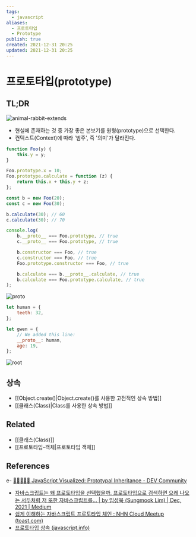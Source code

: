 ```yaml
---
tags:
  - javascript
aliases:
  - 프로토타입
  - Prototype
publish: true
created: 2021-12-31 20:25
updated: 2021-12-31 20:25
---
```


# 프로토타입(prototype)

## TL;DR

![animal-rabbit-extends](https://ko.javascript.info/article/class-inheritance/animal-rabbit-extends.svg)

- 현실에 존재하는 것 중 가장 좋은 본보기를 원형(prototype)으로 선택한다.
- 컨텍스트(Context)에 따라 '범주', 즉 '의미'가 달라진다.

```js
function Foo(y) {
	this.y = y;
}

Foo.prototype.x = 10;
Foo.prototype.calculate = function (z) {
	return this.x + this.y + z;
};

const b = new Foo(20);
const c = new Foo(30);

b.calculate(30); // 60
c.calculate(30); // 70

console.log(
	b.__proto__ === Foo.prototype, // true
	c.__proto__ === Foo.prototype, // true

	b.constructor === Foo, // true
	c.constructor === Foo, // true
	Foo.prototype.constructor === Foo, // true

	b.calculate === b.__proto__.calculate, // true
	b.calculate === Foo.prototype.calculate, // true
);
```

![proto](https://res.cloudinary.com/dg3gyk0gu/image/upload/v1590534071/just-javascript-email-images/jj09/proto.png)

```js
let human = {
	teeth: 32,
};

let gwen = {
	// We added this line:
	__proto__: human,
	age: 19,
};
```

![root](https://res.cloudinary.com/dg3gyk0gu/image/upload/v1590534071/just-javascript-email-images/jj09/root1.png)

## 상속

- [[Object.create()|Object.create()를 사용한 고전적인 상속 방법]]
- [[클래스(Class)|Class를 사용한 상속 방법]]

## Related

- [[클래스(Class)]]
- [[프로토타입-객체|프로토타입 객체]]

## References

e- [🎉👨‍👩‍👧‍👧 JavaScript Visualized: Prototypal Inheritance - DEV Community](https://dev.to/lydiahallie/javascript-visualized-prototypal-inheritance-47co)

- [자바스크립트는 왜 프로토타입을 선택했을까. 프로토타입으로 검색하면 으레 나오는 서두처럼 저 또한 자바스크립트를… | by 임성묵 (Sungmook Lim) | Dec, 2021 | Medium](https://medium.com/@limsungmook/%EC%9E%90%EB%B0%94%EC%8A%A4%ED%81%AC%EB%A6%BD%ED%8A%B8%EB%8A%94-%EC%99%9C-%ED%94%84%EB%A1%9C%ED%86%A0%ED%83%80%EC%9E%85%EC%9D%84-%EC%84%A0%ED%83%9D%ED%96%88%EC%9D%84%EA%B9%8C-997f985adb42)
- [쉽게 이해하는 자바스크립트 프로토타입 체인 : NHN Cloud Meetup (toast.com)](https://meetup.toast.com/posts/104)
- [프로토타입 상속 (javascript.info)](https://ko.javascript.info/prototype-inheritance)
